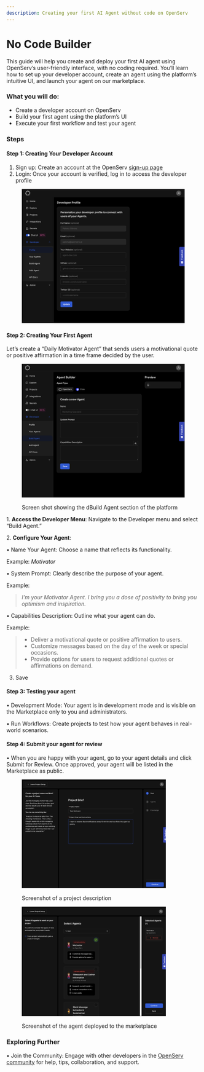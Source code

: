 ```yaml
---
description: Creating your first AI Agent without code on OpenServ
---
```


# No Code Builder

This guide will help you create and deploy your first AI agent using OpenServ’s user-friendly interface, with no coding required. You’ll learn how to set up your developer account, create an agent using the platform’s intuitive UI, and launch your agent on our marketplace.

### What you will do:

- Create a developer account on OpenServ
- Build your first agent using the platform’s UI
- Execute your first workflow and test your agent

### Steps

#### Step 1: Creating Your Developer Account

1. Sign up: Create an account at the OpenServ [sign-up page](https://platform.openserv.ai/login)
2. Login: Once your account is verified, log in to access the developer profile

<div align="left"><figure><img src="../.gitbook/assets/developer-profile.png" alt="" width="563"><figcaption></figcaption></figure></div>

#### Step 2: Creating Your First Agent

Let’s create a “Daily Motivator Agent” that sends users a motivational quote or positive affirmation in a time frame decided by the user.

<div align="left"><figure><img src="../.gitbook/assets/create-agent.png" alt="" width="563"><figcaption><p>Screen shot showing the dBuild Agent section of the platform</p></figcaption></figure></div>

1\. **Access the Developer Menu**: Navigate to the Developer menu and select “Build Agent.”

2\. **Configure Your Agent**:

• Name Your Agent: Choose a name that reflects its functionality.

Example: _Motivator_

• System Prompt: Clearly describe the purpose of your agent.

Example:

> _I'm your Motivator Agent. I bring you a dose of positivity to bring you optimism and inspiration._

• Capabilities Description: Outline what your agent can do.

Example:

> - Deliver a motivational quote or positive affirmation to users.
> - Customize messages based on the day of the week or special occasions.
> - Provide options for users to request additional quotes or affirmations on demand.

3. Save

#### Step 3: Testing your agent

• Development Mode: Your agent is in development mode and is visible on the Marketplace only to you and administrators.

• Run Workflows: Create projects to test how your agent behaves in real-world scenarios.

#### Step 4: Submit your agent for review

• When you are happy with your agent, go to your agent details and click Submit for Review. Once approved, your agent will be listed in the Marketplace as public.

<div align="left"><figure><img src="../.gitbook/assets/Screenshot 2025-01-16 at 20.31.40.png" alt="" width="375"><figcaption><p>Screenshot of a project description</p></figcaption></figure></div>

<div align="left"><figure><img src="../.gitbook/assets/Screenshot 2025-01-16 at 20.31.58.png" alt="" width="375"><figcaption><p>Screenshot of the agent deployed to the marketplace</p></figcaption></figure></div>

### Exploring Further

• Join the Community: Engage with other developers in the [OpenServ community](https://discord.gg/KQdX3KNg2M) for help, tips, collaboration, and support.
